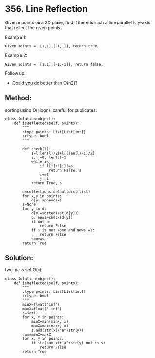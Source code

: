 # 356. Line Reflection

Given n points on a 2D plane, find if there is such a line parallel to y-axis that reflect the given points.

Example 1:

    Given points = [[1,1],[-1,1]], return true.

Example 2:

    Given points = [[1,1],[-1,-1]], return false.

Follow up:
- Could you do better than O(n2)?

## Method:

sorting using O(nlogn), careful for duplicates:

    class Solution(object):
        def isReflected(self, points):
            """
            :type points: List[List[int]]
            :rtype: bool
            """
            
            def check(l):
                s=l[len(l)/2]+l[(len(l)-1)/2]
                i, j=0, len(l)-1
                while i<j:
                    if l[i]+l[j]!=s:
                        return False, s
                    i+=1
                    j-=1
                return True, s
            
            d=collections.defaultdict(list)
            for x,y in points:
                d[y].append(x)
            s=None
            for y in d:
                d[y]=sorted(set(d[y]))
                b, news=check(d[y])
                if not b:
                    return False
                if s is not None and news!=s:
                    return False
                s=news
            return True
            
## Solution:

two-pass set O(n):

    class Solution(object):
        def isReflected(self, points):
            """
            :type points: List[List[int]]
            :rtype: bool
            """
            minX=float('inf')
            maxX=float('-inf')
            s=set()
            for x, y in points:
                minX=min(minX, x)
                maxX=max(maxX, x)
                s.add(str(x)+"a"+str(y))
            sum=minX+maxX
            for x, y in points:
                if str(sum-x)+"a"+str(y) not in s:
                    return False
            return True